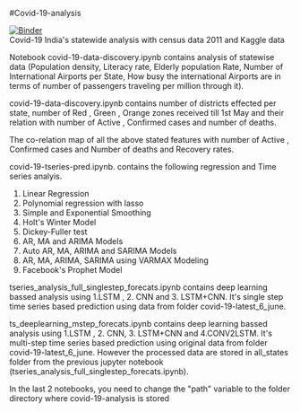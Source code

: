 #Covid-19-analysis

[![Binder](https://mybinder.org/badge_logo.svg)](https://mybinder.org/v2/gh/zsozsoGit/covid-19-analysis.git/master)   
Covid-19 India's statewide analysis with census data 2011 and Kaggle data

Notebook covid-19-data-discovery.ipynb contains analysis of statewise data (Population density, Literacy rate, Elderly population Rate, Number of International Airports per State, How busy the international Airports are in terms of number of passengers traveling per million through it).

covid-19-data-discovery.ipynb contains number of districts effected per state, number of Red , Green , Orange zones received till 1st May and their relation with number of Active , Confirmed cases and number of deaths.

The co-relation map of all the above stated features with number of Active , Confirmed cases and Number of deaths and Recovery rates.

covid-19-tseries-pred.ipynb. contains the following regression and Time series analyis.

1. Linear Regression
2. Polynomial regression with lasso
3. Simple and Exponential Smoothing 
4. Holt's Winter Model
5. Dickey-Fuller test
6. AR, MA and ARIMA Models
7. Auto AR, MA, ARIMA and SARIMA Models
8. AR, MA, ARIMA, SARIMA  using VARMAX Modeling
9. Facebook's Prophet Model

tseries_analysis_full_singlestep_forecats.ipynb contains deep learning bassed analysis using 1.LSTM , 2. CNN and 3. LSTM+CNN. It's single step time series based prediction using data from folder covid-19-latest_6_june.  

ts_deeplearning_mstep_forecats.ipynb contains deep learning bassed analysis using 1.LSTM , 2. CNN, 3. LSTM+CNN and 4.CONV2LSTM.  It's multi-step time series based prediction using original data from folder covid-19-latest_6_june. However the processed data are stored in all_states folder from the previous jupyter notebook (tseries_analysis_full_singlestep_forecats.ipynb).

In the last 2 notebooks, you need to change the "path" variable to the folder directory where covid-19-analysis is stored

